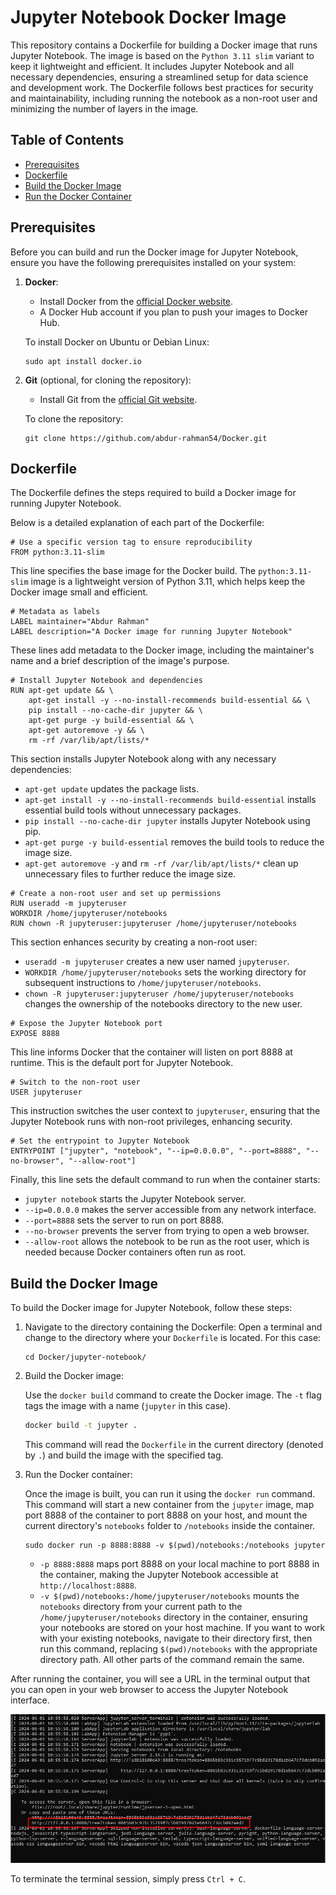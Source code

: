 # Jupyter Notebook Docker Image

This repository contains a Dockerfile for building a Docker image that runs Jupyter Notebook. The image is based on the `Python 3.11 slim` variant to keep it lightweight and efficient. It includes Jupyter Notebook and all necessary dependencies, ensuring a streamlined setup for data science and development work. The Dockerfile follows best practices for security and maintainability, including running the notebook as a non-root user and minimizing the number of layers in the image.

## Table of Contents

- [Prerequisites](#prerequisites)
- [Dockerfile](#dockerfile)
- [Build the Docker Image](#build-the-docker-image)
- [Run the Docker Container](#run-the-docker-container)


## Prerequisites

Before you can build and run the Docker image for Jupyter Notebook, ensure you have the following prerequisites installed on your system:
1. __Docker__:
	- Install Docker from the [official Docker website](https://www.docker.com/products/docker-desktop).
	- A Docker Hub account if you plan to push your images to Docker Hub.

	To install Docker on Ubuntu or Debian Linux:
	```
	sudo apt install docker.io
	```
2. __Git__ (optional, for cloning the repository):
	- Install Git from the [official Git website](https://git-scm.com/book/en/v2/Getting-Started-Installing-Git).
	
	To clone the repository:
	```
	git clone https://github.com/abdur-rahman54/Docker.git
	```

## Dockerfile
The Dockerfile defines the steps required to build a Docker image for running Jupyter Notebook. 

Below is a detailed explanation of each part of the Dockerfile:

```
# Use a specific version tag to ensure reproducibility
FROM python:3.11-slim
```
This line specifies the base image for the Docker build. The `python:3.11-slim` image is a lightweight version of Python 3.11, which helps keep the Docker image small and efficient.

```
# Metadata as labels
LABEL maintainer="Abdur Rahman"
LABEL description="A Docker image for running Jupyter Notebook"
```
These lines add metadata to the Docker image, including the maintainer's name and a brief description of the image's purpose.

```
# Install Jupyter Notebook and dependencies
RUN apt-get update && \
    apt-get install -y --no-install-recommends build-essential && \
    pip install --no-cache-dir jupyter && \
    apt-get purge -y build-essential && \
    apt-get autoremove -y && \
    rm -rf /var/lib/apt/lists/*
```

This section installs Jupyter Notebook along with any necessary dependencies:

- `apt-get update` updates the package lists.
- `apt-get install -y --no-install-recommends build-essential` installs essential build tools without unnecessary packages.
- `pip install --no-cache-dir jupyter` installs Jupyter Notebook using pip.
- `apt-get purge -y build-essential` removes the build tools to reduce the image size.
- `apt-get autoremove -y` and `rm -rf /var/lib/apt/lists/*` clean up unnecessary files to further reduce the image size.



```	
# Create a non-root user and set up permissions
RUN useradd -m jupyteruser
WORKDIR /home/jupyteruser/notebooks
RUN chown -R jupyteruser:jupyteruser /home/jupyteruser/notebooks
```

This section enhances security by creating a non-root user:
	
- `useradd -m jupyteruser` creates a new user named `jupyteruser`.
- `WORKDIR /home/jupyteruser/notebooks` sets the working directory for subsequent instructions to `/home/jupyteruser/notebooks`.
- `chown -R jupyteruser:jupyteruser /home/jupyteruser/notebooks` changes the ownership of the notebooks directory to the new user.

	
```
# Expose the Jupyter Notebook port
EXPOSE 8888
```
This line informs Docker that the container will listen on port 8888 at runtime. This is the default port for Jupyter Notebook.

```
# Switch to the non-root user
USER jupyteruser
```

This instruction switches the user context to `jupyteruser`, ensuring that the Jupyter Notebook runs with non-root privileges, enhancing security.

```
# Set the entrypoint to Jupyter Notebook
ENTRYPOINT ["jupyter", "notebook", "--ip=0.0.0.0", "--port=8888", "--no-browser", "--allow-root"]
```

Finally, this line sets the default command to run when the container starts:

- `jupyter notebook` starts the Jupyter Notebook server.
- `--ip=0.0.0.0` makes the server accessible from any network interface.
- `--port=8888` sets the server to run on port 8888.
- `--no-browser` prevents the server from trying to open a web browser.
- `--allow-root` allows the notebook to be run as the root user, which is needed because Docker containers often run as root.

## Build the Docker Image

To build the Docker image for Jupyter Notebook, follow these steps:

1. Navigate to the directory containing the Dockerfile:
Open a terminal and change to the directory where your `Dockerfile` is located.
For this case:

	```
	cd Docker/jupyter-notebook/
	```
2. Build the Docker image:

	Use the `docker build` command to create the Docker image. The `-t` flag tags the image with a name (`jupyter` in this case).
	
	```sh
	docker build -t jupyter .
	```
	This command will read the `Dockerfile` in the current directory (denoted by `.`) and build the image with the specified tag.

3. Run the Docker container:

	Once the image is built, you can run it using the `docker run` command. This command will start a new container from the `jupyter` image, map port 8888 of the container to port 8888 on your host, and mount the current directory's `notebooks` folder to `/notebooks` inside the container.

	```
	sudo docker run -p 8888:8888 -v $(pwd)/notebooks:/notebooks jupyter
	```

	- `-p 8888:8888` maps port 8888 on your local machine to port 8888 in the container, making the Jupyter Notebook accessible at `http://localhost:8888`.
	- `-v $(pwd)/notebooks:/home/jupyteruser/notebooks` mounts the `notebooks` directory from your current path to the `/home/jupyteruser/notebooks` directory in the container, ensuring your notebooks are stored on your host machine. If you want to work with your existing notebooks, navigate to their directory first, then run this command, replacing `$(pwd)/notebooks` with the appropriate directory path. All other parts of the command remain the same.
	
After running the container, you will see a URL in the terminal output that you can open in your web browser to access the Jupyter Notebook interface.

![jupyter trminal](https://github.com/abdur-rahman54/Docker/blob/main/images/Jupytr%20Terminal.jpg)

To terminate the terminal session, simply press `Ctrl + C`.


